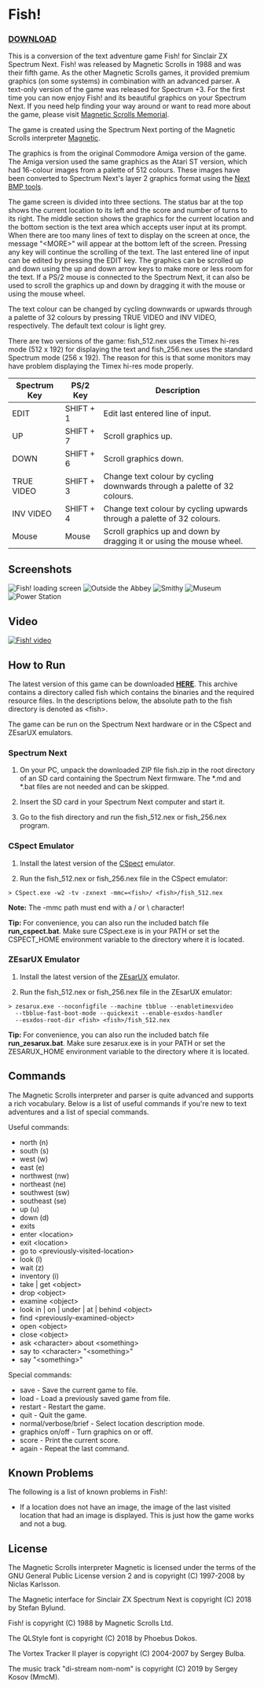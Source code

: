 # Fish!

### [DOWNLOAD](raw/master/build/fish.zip)

This is a conversion of the text adventure game Fish! for Sinclair ZX Spectrum
Next. Fish! was released by Magnetic Scrolls in 1988 and was their fifth game.
As the other Magnetic Scrolls games, it provided premium graphics (on some
systems) in combination with an advanced parser. A text-only version of the
game was released for Spectrum +3. For the first time you can now enjoy Fish!
and its beautiful graphics on your Spectrum Next. If you need help finding
your way around or want to read more about the game, please visit
[Magnetic Scrolls Memorial](http://msmemorial.if-legends.org/games.htm/fish.php).

The game is created using the Spectrum Next porting of the Magnetic Scrolls interpreter
[Magnetic](https://gitlab.com/strandgames/brahman/tree/master/zxnext/zxnext_magnetic).

The graphics is from the original Commodore Amiga version of the game. The
Amiga version used the same graphics as the Atari ST version, which had 16-colour
images from a palette of 512 colours. These images have been converted to Spectrum
Next's layer 2 graphics format using the
[Next BMP tools](https://github.com/stefanbylund/zxnext_bmp_tools).

The game screen is divided into three sections. The status bar at the top shows
the current location to its left and the score and number of turns to its right.
The middle section shows the graphics for the current location and the bottom
section is the text area which accepts user input at its prompt. When there are
too many lines of text to display on the screen at once, the message "&lt;MORE&gt;"
will appear at the bottom left of the screen. Pressing any key will continue the
scrolling of the text. The last entered line of input can be edited by pressing
the EDIT key. The graphics can be scrolled up and down using the up and down
arrow keys to make more or less room for the text. If a PS/2 mouse is connected
to the Spectrum Next, it can also be used to scroll the graphics up and down by
dragging it with the mouse or using the mouse wheel.

The text colour can be changed by cycling downwards or upwards through a palette
of 32 colours by pressing TRUE VIDEO and INV VIDEO, respectively. The default
text colour is light grey.

There are two versions of the game: fish_512.nex uses the Timex hi-res mode
(512 x 192) for displaying the text and fish_256.nex uses the standard
Spectrum mode (256 x 192). The reason for this is that some monitors may have
problem displaying the Timex hi-res mode properly.

| Spectrum Key | PS/2 Key  |                               Description                                |
|--------------|-----------|--------------------------------------------------------------------------|
| EDIT         | SHIFT + 1 | Edit last entered line of input.                                         |
| UP           | SHIFT + 7 | Scroll graphics up.                                                      |
| DOWN         | SHIFT + 6 | Scroll graphics down.                                                    |
| TRUE VIDEO   | SHIFT + 3 | Change text colour by cycling downwards through a palette of 32 colours. |
| INV VIDEO    | SHIFT + 4 | Change text colour by cycling upwards through a palette of 32 colours.   |
| Mouse        | Mouse     | Scroll graphics up and down by dragging it or using the mouse wheel.     |

## Screenshots

![Fish! loading screen](images/screenshots/title.png)
![Outside the Abbey](images/screenshots/outside-abbey.png)
![Smithy](images/screenshots/smithy.png)
![Museum](images/screenshots/museum.png)
![Power Station](images/screenshots/power-station.png)

## Video

[![Fish! video](images/screenshots/video-title.png)](http://stefanbylund.ownit.nu/files/fish-video.mp4 "Click to play")

## How to Run

The latest version of this game can be downloaded **[HERE](build/fish.zip)**.
This archive contains a directory called fish which contains the binaries and
the required resource files. In the descriptions below, the absolute path to the
fish directory is denoted as &lt;fish&gt;.

The game can be run on the Spectrum Next hardware or in the CSpect and ZEsarUX
emulators.

### Spectrum Next

1. On your PC, unpack the downloaded ZIP file fish.zip in the root directory
of an SD card containing the Spectrum Next firmware. The *.md and *.bat files
are not needed and can be skipped.

2. Insert the SD card in your Spectrum Next computer and start it.

3. Go to the fish directory and run the fish_512.nex or fish_256.nex program.

### CSpect Emulator

1. Install the latest version of the [CSpect](https://dailly.blogspot.se/) emulator.

2. Run the fish_512.nex or fish_256.nex file in the CSpect emulator:

```
> CSpect.exe -w2 -tv -zxnext -mmc=<fish>/ <fish>/fish_512.nex
```

**Note:** The -mmc path must end with a / or \ character!

**Tip:** For convenience, you can also run the included batch file **run_cspect.bat**.
Make sure CSpect.exe is in your PATH or set the CSPECT_HOME environment variable
to the directory where it is located.

### ZEsarUX Emulator

1. Install the latest version of the [ZEsarUX](https://github.com/chernandezba/zesarux)
emulator.

2. Run the fish_512.nex or fish_256.nex file in the ZEsarUX emulator:

```
> zesarux.exe --noconfigfile --machine tbblue --enabletimexvideo
  --tbblue-fast-boot-mode --quickexit --enable-esxdos-handler
  --esxdos-root-dir <fish> <fish>/fish_512.nex
```

**Tip:** For convenience, you can also run the included batch file
**run_zesarux.bat**. Make sure zesarux.exe is in your PATH or set the
ZESARUX_HOME environment variable to the directory where it is located.

## Commands

The Magnetic Scrolls interpreter and parser is quite advanced and supports a
rich vocabulary. Below is a list of useful commands if you're new to text
adventures and a list of special commands.

Useful commands:

* north (n)
* south (s)
* west (w)
* east (e)
* northwest (nw)
* northeast (ne)
* southwest (sw)
* southeast (se)
* up (u)
* down (d)
* exits
* enter &lt;location&gt;
* exit &lt;location&gt;
* go to &lt;previously-visited-location&gt;
* look (l)
* wait (z)
* inventory (i)
* take | get &lt;object&gt;
* drop &lt;object&gt;
* examine &lt;object&gt;
* look in | on | under | at | behind &lt;object&gt;
* find &lt;previously-examined-object&gt;
* open &lt;object&gt;
* close &lt;object&gt;
* ask &lt;character&gt; about &lt;something&gt;
* say to &lt;character&gt; "&lt;something&gt;"
* say "&lt;something&gt;"

Special commands:

* save - Save the current game to file.
* load - Load a previously saved game from file.
* restart - Restart the game.
* quit - Quit the game.
* normal/verbose/brief - Select location description mode.
* graphics on/off - Turn graphics on or off.
* score - Print the current score.
* again - Repeat the last command.

## Known Problems

The following is a list of known problems in Fish!:

* If a location does not have an image, the image of the last visited location
that had an image is displayed. This is just how the game works and not a bug.

## License

The Magnetic Scrolls interpreter Magnetic is licensed under the terms of the GNU
General Public License version 2 and is copyright (C) 1997-2008 by Niclas Karlsson.

The Magnetic interface for Sinclair ZX Spectrum Next is copyright (C) 2018 by
Stefan Bylund.

Fish! is copyright (C) 1988 by Magnetic Scrolls Ltd.

The QLStyle font is copyright (C) 2018 by Phoebus Dokos.

The Vortex Tracker II player is copyright (C) 2004-2007 by Sergey Bulba.

The music track "di-stream nom-nom" is copyright (C) 2019 by Sergey Kosov (MmcM).

